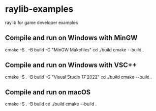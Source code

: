 # raylib-examples
raylib for game developer examples

## Compile and run on Windows with MinGW
cmake -S . -B build -G "MinGW Makefiles"
cd ./build
cmake --build .

## Compile and run on Windows with VSC++
cmake -S . -B build -G "Visual Studio 17 2022"
cd ./build
cmake --build .

## Compile and run on macOS
cmake -S . -B build
cd ./build
cmake --build .